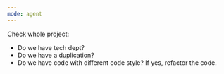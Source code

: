 ```yaml
---
mode: agent
---
```

Check whole project:
- Do we have tech dept?
- Do we have a duplication?
- Do we have code with different code style?
If yes, refactor the code.